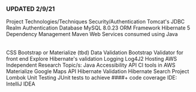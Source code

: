 
### UPDATED 2/9/21


Project Technologies/Techniques
Security/Authentication
Tomcat's JDBC Realm Authentication
Database
MySQL 8.0.23
ORM Framework
Hibernate 5
Dependency Management
Maven
Web Services consumed using Java
######
CSS
Bootstrap or Materialize (tbd)
Data Validation
Bootstrap Validator for front end
Explore Hibernate's validation
Logging
Log4J2
Hosting
AWS
Independent Research Topic/s: Java Accessibility API
CI tools in AWS
Materialize
Google Maps API
Hibernate Validation
Hibernate Search
Project Lombok
Unit Testing
JUnit tests to achieve ####+ code coverage
IDE: IntelliJ IDEA